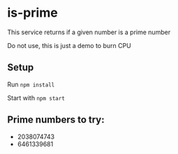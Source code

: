 # is-prime

This service returns if a given number is a prime number

Do not use, this is just a demo to burn CPU

## Setup

Run `npm install`

Start with `npm start`

## Prime numbers to try:

* 2038074743
* 6461339681
